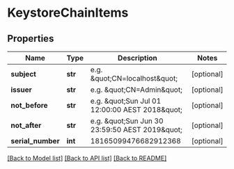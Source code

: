 # KeystoreChainItems

## Properties
Name | Type | Description | Notes
------------ | ------------- | ------------- | -------------
**subject** | **str** | e.g. \&quot;CN&#x3D;localhost\&quot; | [optional] 
**issuer** | **str** | e.g. \&quot;CN&#x3D;Admin\&quot; | [optional] 
**not_before** | **str** | e.g. \&quot;Sun Jul 01 12:00:00 AEST 2018\&quot; | [optional] 
**not_after** | **str** | e.g. \&quot;Sun Jun 30 23:59:50 AEST 2019\&quot; | [optional] 
**serial_number** | **int** | 18165099476682912368 | [optional] 

[[Back to Model list]](../README.md#documentation-for-models) [[Back to API list]](../README.md#documentation-for-api-endpoints) [[Back to README]](../README.md)


